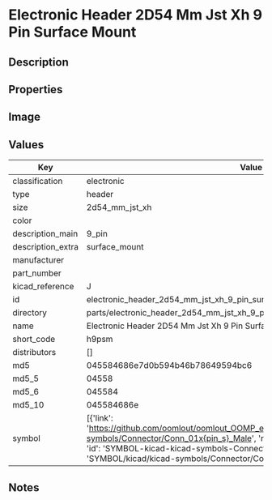 # Electronic Header 2D54 Mm Jst Xh 9 Pin Surface Mount

## Description

## Properties


## Image


## Values

| Key | Value |
| --- | --- |
| classification | electronic |
| type | header |
| size | 2d54_mm_jst_xh |
| color |  |
| description_main | 9_pin |
| description_extra | surface_mount |
| manufacturer |  |
| part_number |  |
| kicad_reference | J |
| id | electronic_header_2d54_mm_jst_xh_9_pin_surface_mount |
| directory | parts/electronic_header_2d54_mm_jst_xh_9_pin_surface_mount |
| name | Electronic Header 2D54 Mm Jst Xh 9 Pin Surface Mount |
| short_code | h9psm |
| distributors | [] |
| md5 | 045584686e7d0b594b46b78649594bc6 |
| md5_5 | 04558 |
| md5_6 | 045584 |
| md5_10 | 045584686e |
| symbol | [{'link': 'https://github.com/oomlout/oomlout_OOMP_eda_V2/tree/main/SYMBOL/kicad/kicad-symbols/Connector/Conn_01x{pin_s}_Male', 'name': 'Connector : Conn_01x09_Male', 'id': 'SYMBOL-kicad-kicad-symbols-Connector-Conn_01x09_Male', 'directory': 'SYMBOL/kicad/kicad-symbols/Connector/Conn_01x09_Male/'}] |

## Notes

